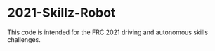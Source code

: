 # 2021-Skillz-Robot
This code is intended for the FRC 2021 driving and autonomous skills challenges.
